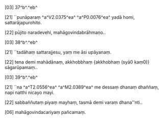 [03] 37^b^.^eb^

[21] ``punāparaṃ ^a^V2.0375^ea^ ^a^P0.0076^ea^ yadā homi,  sattarājapurohito.

[22] pūjito naradevehi, mahāgovindabrāhmaṇo..

[03] 38^b^.^eb^

[21] ``tadāhaṃ sattarajjesu, yaṃ me āsi upāyanaṃ.

[22] tena demi mahādānaṃ, akkhobbhaṃ {akkhobhaṃ (syā0 kaṃ0)} sāgarūpamaṃ..

[03] 39^b^.^eb^

[21] ``na ^a^T2.0556^ea^ ^a^M2.0389^ea^ me dessaṃ dhanaṃ dhaññaṃ, napi natthi nicayo mayi.

[22] sabbaññutaṃ piyaṃ mayhaṃ, tasmā demi varaṃ dhana''nti..

[06] mahāgovindacariyaṃ pañcamaṃ.